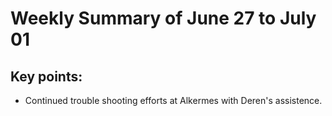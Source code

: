 # Weekly Summary of June 27 to July 01

## Key points:
- Continued trouble shooting efforts at Alkermes with Deren's assistence.
